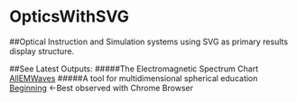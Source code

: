 # OpticsWithSVG
##Optical Instruction and Simulation systems using SVG as primary results display structure. 

##See Latest Outputs:
#####The Electromagnetic Spectrum Chart [AllEMWaves](http://lukeaburgess.com/EMWave.html)
#####A tool for multidimensional spherical education [Beginning](http://lukeaburgess.com/Beginning.svg)  <-Best observed with Chrome Browser
